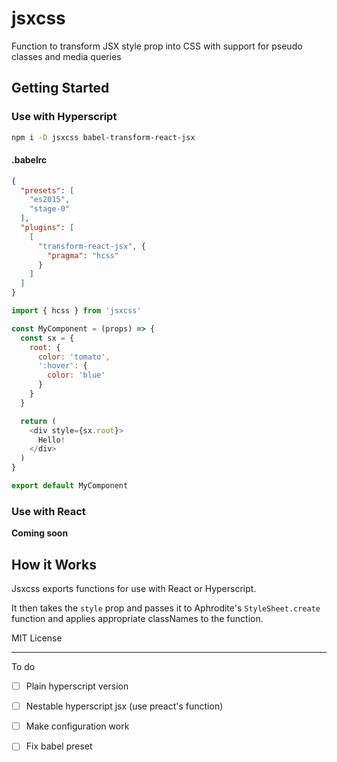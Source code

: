 
# jsxcss

Function to transform JSX style prop into CSS with support for pseudo classes and media queries

## Getting Started

### Use with Hyperscript

```sh
npm i -D jsxcss babel-transform-react-jsx
```

#### .babelrc

```json
{
  "presets": [
    "es2015",
    "stage-0"
  ],
  "plugins": [
    [
      "transform-react-jsx", {
        "pragma": "hcss"
      }
    ]
  ]
}
```

```js
import { hcss } from 'jsxcss'

const MyComponent = (props) => {
  const sx = {
    root: {
      color: 'tomato',
      ':hover': {
        color: 'blue'
      }
    }
  }

  return (
    <div style={sx.root}>
      Hello!
    </div>
  )
}

export default MyComponent
```

### Use with React
**Coming soon**


## How it Works

Jsxcss exports functions for use with React or Hyperscript.

It then takes the `style` prop and passes it to Aphrodite's
`StyleSheet.create` function and applies appropriate classNames to the function.


MIT License

---

To do

- [ ] Plain hyperscript version
- [ ] Nestable hyperscript jsx (use preact's function)
- [ ] Make configuration work
- [ ] Fix babel preset

